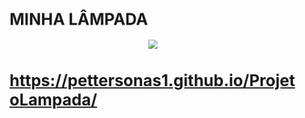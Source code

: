 # MINHA LÂMPADA

<div align="center">
  <img src="https://user-images.githubusercontent.com/101492914/181124269-ae546166-c0e6-45cd-a7c8-9ec7dd2e6a22.jpg">
</div>

# https://pettersonas1.github.io/ProjetoLampada/
